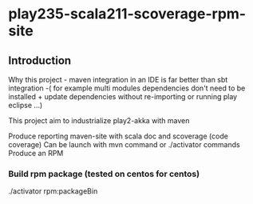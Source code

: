 # play235-scala211-scoverage-rpm-site

## Introduction

Why this project - maven integration in an IDE is far better than sbt integration -( for example multi modules dependencies don't need to be installed + update dependencies without re-importing or running play eclipse ...) 

This project aim to industrialize play2-akka with maven

Produce reporting maven-site with scala doc and scoverage (code coverage)
Can be launch with mvn command or ./activator commands
Produce an RPM

    
### Build rpm package (tested on centos for centos)
./activator rpm:packageBin
    
                               